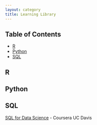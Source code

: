 ```yaml
---
layout: category
title: Learning Library
---
```


## Table of Contents
- [R](#R)
- [Python](#python)
- [SQL](#sql)

## R <a name = "R"></a>


## Python <a name = "python"></a>


## SQL <a name = "sql"></a>
[SQL for Data Science](https://www.coursera.org/learn/sql-for-data-science) - Coursera UC Davis
